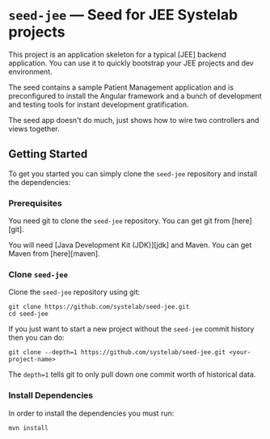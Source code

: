 # `seed-jee` — Seed for JEE Systelab projects

This project is an application skeleton for a typical [JEE] backend application. You can use it
to quickly bootstrap your JEE projects and dev environment.

The seed contains a sample Patient Management application and is preconfigured to install the Angular
framework and a bunch of development and testing tools for instant development gratification.

The seed app doesn't do much, just shows how to wire two controllers and views together.

## Getting Started

To get you started you can simply clone the `seed-jee` repository and install the dependencies:

### Prerequisites

You need git to clone the `seed-jee` repository. You can get git from [here][git].

You will need [Java Development Kit (JDK)][jdk] and Maven. You can get Maven from [here][maven].

### Clone `seed-jee`

Clone the `seed-jee` repository using git:

```
git clone https://github.com/systelab/seed-jee.git
cd seed-jee
```

If you just want to start a new project without the `seed-jee` commit history then you can do:

```
git clone --depth=1 https://github.com/systelab/seed-jee.git <your-project-name>
```

The `depth=1` tells git to only pull down one commit worth of historical data.

### Install Dependencies

In order to install the dependencies you must run:

```
mvn install
```
